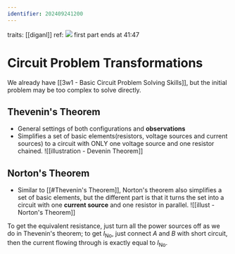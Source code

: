 ```yaml
---
identifier: 202409241200
---
```

traits: [[diganl]]
ref: ![](https://youtu.be/pxfHygwAdhM?si=fcik3Wq6QzPm9xAF)
first part ends at 41:47
# Circuit Problem Transformations
We already have [[3w1 - Basic Circuit Problem Solving Skills]], but the initial problem may be too complex to solve directly.

## Thevenin's Theorem
- General settings of both configurations and **observations**
- Simplifies a set of basic elements(resistors, voltage sources and current sources) to a circuit with ONLY one voltage source and one resistor chained.
![[illustration - Devenin Theorem]]

## Norton's Theorem
- Similar to [[#Thevenin's Theorem]], Norton's theorem also simplifies a set of basic elements, but the different part is that it turns the set into a circuit with one **current source** and one resistor in parallel.
![[illust - Norton's Theorem]]

To get the equivalent resistance, just turn all the power sources off as we do in Thevenin's theorem; to get $I_\text{No}$, just connect $A$ and $B$ with short circuit, then the current flowing through is exactly equal to $I_\text{No}$.

